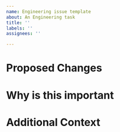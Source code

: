 ```yaml
---
name: Engineering issue template
about: An Engineering task
title: ''
labels: ''
assignees: ''

---
```


# Proposed Changes

# Why is this important

# Additional Context
